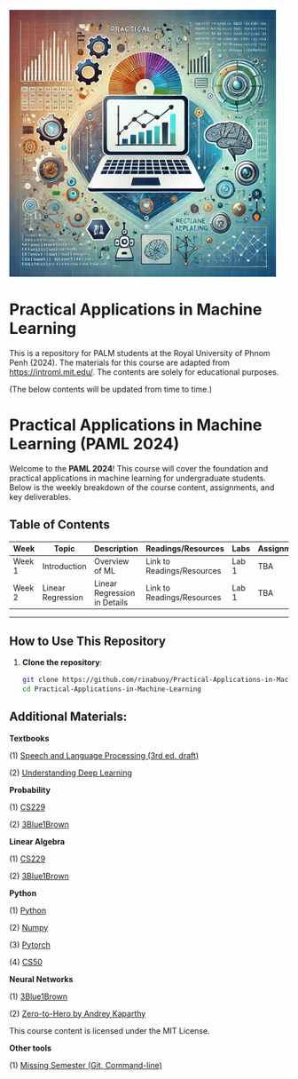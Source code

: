 ![Course Image](https://raw.githubusercontent.com/rinabuoy/Practical-Applications-in-Machine-Learning/main/Course%20Image.png)


# Practical Applications in Machine Learning
This is a repository for PALM students at the Royal University of Phnom Penh (2024). The materials for this course are adapted from https://introml.mit.edu/. The contents are solely for educational purposes. 

(The below contents will be updated from time to time.)


# Practical Applications in Machine Learning (PAML 2024)

Welcome to the **PAML 2024**! This course will cover the foundation and practical applications in machine learning for undergraduate students. Below is the weekly breakdown of the course content, assignments, and key deliverables.

## Table of Contents

| **Week** | **Topic** | **Description** | **Readings/Resources** | **Labs** | **Assignments** |
|----------|------------|-----------------|-----------------------|-----------------|-----------------|
| Week 1   | Introduction | Overview of ML | Link to Readings/Resources| Lab 1 | TBA |
| Week 2   | Linear Regression  | Linear Regression in Details | Link to Readings/Resources| Lab 1 | TBA |

---

## How to Use This Repository

1. **Clone the repository**:
   ```bash
   git clone https://github.com/rinabuoy/Practical-Applications-in-Machine-Learning.git
   cd Practical-Applications-in-Machine-Learning


## Additional Materials:

**Textbooks** 

(1) [Speech and Language Processing (3rd ed. draft)](https://web.stanford.edu/~jurafsky/slp3/)

(2) [Understanding Deep Learning](https://udlbook.github.io/udlbook/)

**Probability**

(1) [CS229](https://cs229.stanford.edu/lectures-spring2022/cs229-probability_review.pdf)

(2) [3Blue1Brown](https://www.youtube.com/watch?v=8idr1WZ1A7Q&list=PLZHQObOWTQDOjmo3Y6ADm0ScWAlEXf-fp)

**Linear Algebra** 

(1) [CS229](https://cs229.stanford.edu/notes2024summer/cs229-linear_algebra.pdf)

(2) [3Blue1Brown](https://www.youtube.com/watch?v=fNk_zzaMoSs&list=PLZHQObOWTQDPD3MizzM2xVFitgF8hE_ab)

**Python** 

(1) [Python](https://colab.research.google.com/github/cs231n/cs231n.github.io/blob/master/python-colab.ipynb)

(2) [Numpy](https://cs231n.github.io/python-numpy-tutorial/)

(3) [Pytorch](https://colab.research.google.com/drive/1FERNv6t8xpX9Nly_JdnePWEPllI7F3Fx?usp=sharing)

(4) [CS50](https://cs50.harvard.edu/python/2022/)

**Neural Networks**

(1) [3Blue1Brown](https://www.youtube.com/watch?v=aircAruvnKk&list=PLZHQObOWTQDNU6R1_67000Dx_ZCJB-3pi)

(2) [Zero-to-Hero by Andrey Kaparthy](https://www.youtube.com/playlist?list=PLAqhIrjkxbuWI23v9cThsA9GvCAUhRvKZ)

This course content is licensed under the MIT License.

**Other tools**

(1) [Missing Semester (Git, Command-line)](https://missing.csail.mit.edu/)




